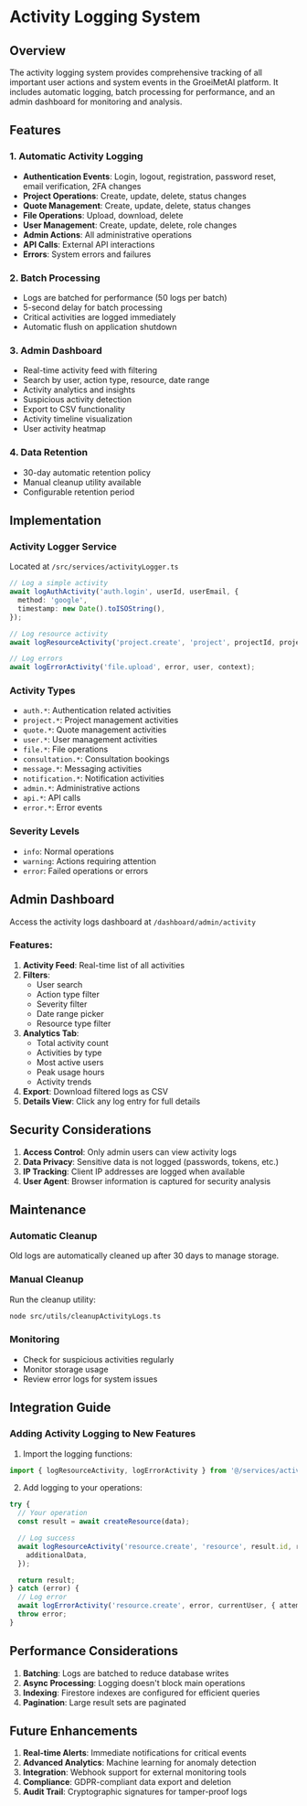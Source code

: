 # Activity Logging System

## Overview

The activity logging system provides comprehensive tracking of all important user actions and system events in the GroeiMetAI platform. It includes automatic logging, batch processing for performance, and an admin dashboard for monitoring and analysis.

## Features

### 1. Automatic Activity Logging

- **Authentication Events**: Login, logout, registration, password reset, email verification, 2FA changes
- **Project Operations**: Create, update, delete, status changes
- **Quote Management**: Create, update, delete, status changes
- **File Operations**: Upload, download, delete
- **User Management**: Create, update, delete, role changes
- **Admin Actions**: All administrative operations
- **API Calls**: External API interactions
- **Errors**: System errors and failures

### 2. Batch Processing

- Logs are batched for performance (50 logs per batch)
- 5-second delay for batch processing
- Critical activities are logged immediately
- Automatic flush on application shutdown

### 3. Admin Dashboard

- Real-time activity feed with filtering
- Search by user, action type, resource, date range
- Activity analytics and insights
- Suspicious activity detection
- Export to CSV functionality
- Activity timeline visualization
- User activity heatmap

### 4. Data Retention

- 30-day automatic retention policy
- Manual cleanup utility available
- Configurable retention period

## Implementation

### Activity Logger Service

Located at `/src/services/activityLogger.ts`

```typescript
// Log a simple activity
await logAuthActivity('auth.login', userId, userEmail, {
  method: 'google',
  timestamp: new Date().toISOString(),
});

// Log resource activity
await logResourceActivity('project.create', 'project', projectId, projectName, user, metadata);

// Log errors
await logErrorActivity('file.upload', error, user, context);
```

### Activity Types

- `auth.*`: Authentication related activities
- `project.*`: Project management activities
- `quote.*`: Quote management activities
- `user.*`: User management activities
- `file.*`: File operations
- `consultation.*`: Consultation bookings
- `message.*`: Messaging activities
- `notification.*`: Notification activities
- `admin.*`: Administrative actions
- `api.*`: API calls
- `error.*`: Error events

### Severity Levels

- `info`: Normal operations
- `warning`: Actions requiring attention
- `error`: Failed operations or errors

## Admin Dashboard

Access the activity logs dashboard at `/dashboard/admin/activity`

### Features:

1. **Activity Feed**: Real-time list of all activities
2. **Filters**:
   - User search
   - Action type filter
   - Severity filter
   - Date range picker
   - Resource type filter
3. **Analytics Tab**:
   - Total activity count
   - Activities by type
   - Most active users
   - Peak usage hours
   - Activity trends
4. **Export**: Download filtered logs as CSV
5. **Details View**: Click any log entry for full details

## Security Considerations

1. **Access Control**: Only admin users can view activity logs
2. **Data Privacy**: Sensitive data is not logged (passwords, tokens, etc.)
3. **IP Tracking**: Client IP addresses are logged when available
4. **User Agent**: Browser information is captured for security analysis

## Maintenance

### Automatic Cleanup

Old logs are automatically cleaned up after 30 days to manage storage.

### Manual Cleanup

Run the cleanup utility:

```bash
node src/utils/cleanupActivityLogs.ts
```

### Monitoring

- Check for suspicious activities regularly
- Monitor storage usage
- Review error logs for system issues

## Integration Guide

### Adding Activity Logging to New Features

1. Import the logging functions:

```typescript
import { logResourceActivity, logErrorActivity } from '@/services/activityLogger';
```

2. Add logging to your operations:

```typescript
try {
  // Your operation
  const result = await createResource(data);

  // Log success
  await logResourceActivity('resource.create', 'resource', result.id, result.name, currentUser, {
    additionalData,
  });

  return result;
} catch (error) {
  // Log error
  await logErrorActivity('resource.create', error, currentUser, { attemptedData: data });
  throw error;
}
```

## Performance Considerations

1. **Batching**: Logs are batched to reduce database writes
2. **Async Processing**: Logging doesn't block main operations
3. **Indexing**: Firestore indexes are configured for efficient queries
4. **Pagination**: Large result sets are paginated

## Future Enhancements

1. **Real-time Alerts**: Immediate notifications for critical events
2. **Advanced Analytics**: Machine learning for anomaly detection
3. **Integration**: Webhook support for external monitoring tools
4. **Compliance**: GDPR-compliant data export and deletion
5. **Audit Trail**: Cryptographic signatures for tamper-proof logs
